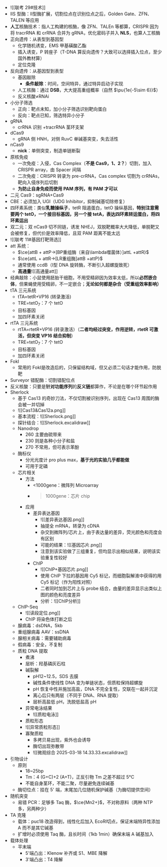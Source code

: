 - ![[联考 29#技术]]
- ⅡS 型酶：Ⅱ型酶扩展，切割位点在识别位点之后，Golden Gate、ZFN、TALEN 等应用
- **人工**核酶技术：指人工构建的核酶，像 ZFN、TALEn 等都算，CRISPR 因为将 tracrRNA 和 crRNA 合并为 gRNA，优化密码子并入 **NLS**，也算人工核酶
- 正向遗传：从表型到基因型
	- 化学随机诱变，EMS 甲基磺酸乙酯
	- 插入诱变，P 转座子（T-DNA 算反向遗传？大致可以选择插入位点，至少国外教材算）
	- 定位克隆
- 反向遗传：从基因型到表型
	- 基因敲除
		- **条件敲除**：时间，空间特异，通过特异启动子实现
	- 人工核酶：通过 **DSB**，大大提高重组概率（自然 $\pu{1e{-5\sim 6}}$）
	- 反义核酸≠RNAi
- 小分子筛选
	- 正向：靶点未知，加小分子筛选识别靶向蛋白
	- 反向：靶点已知，筛选特异小分子
- gRNA
	- crRNA 识别 +tracrRNA 茎环支架
- dCas9
	- gRNA 侧 HNH，对侧 RuvC 单碱基突变，失去活性
- nCas9
	- **nick**：单侧突变，制造单链断裂
- 原核免疫
	- 一次免疫：入侵，Cas Complex（**不是 Cas9，1、2？**）切割，加入 CRISPR array，由 Spacer 间隔
	- 二次免疫：CRISPR 转录为 pre-crRNA，Cas complex 切割为 crRNAs，靶向入侵序列后切割
	- **为防止自身免疫而使用 PAM 序列，有 PAM 才可以**
- 二元 Cas9：sgRNA+Cas9
- CBE：必须加入 UGI（UDG Inhibitor，抑制碱基切除修复）
- 四环素系统：类似**乳糖操纵子**，tetR 阻遏蛋白，tetO 操纵基因，**特别注意需要两个 tetO，一个接目标基因，另一个接 tetA，表达四环素转运蛋白，将四环素运出**
- 双二元：双 nCas9 切不同链，诱发 NHEJ，双脱靶概率大大降低，单脱靶又会被修复，但代价是效率降低，且双 PAM 距离不能太远
- ![[联考 11#基因打靶筛选]]
- att 系统：
	- $\ce{attB + attP->[BP重组酶（来自\lambda噬菌体）]attL +attR}$
	- $\ce{attL + attR->[LR重组酶]attB +attP}$
	- 通常使用 ccdB（Ⅰ型 DNA 旋转酶，不断引入超螺旋致死）
	- **高通量**![[高通量att]]
- 经典敲除：小鼠使用胚胎干细胞，不用受精卵因为效率太低，所以**必然嵌合体**，但果蝇使用受精卵，不一定嵌合；**无论如何都是杂合（受重组效率影响）**
- tTA 三元系统
	- tTA=tetR+VP16 (转录激活)
	- TRE=tetO<sub>7</sub>：7 个 tetO
	- 目标基因
	- 加四环素关闭
- rtTA 三元系统
	- rtTA=rtetR+VP16 (转录激活）（**二者均经过突变，作用逆转，rtetR 可激活，但突变 VP16 结合抑制**）
	- TRE=tetO<sub>7</sub>：7 个 tetO
	- 目标基因
	- 加四环素关闭
- FokⅠ
	- 常用的 FokⅠ是改造后的，只保留结构域，但又必须二句话才能作用，防脱靶
- Surveyor 错配酶：切割错配位点
- 反义核酸：只要是**针对功能序列**的**反义链**都算作，不论是在哪个环节起作用
- Sherlock
	- 基于 Cas13 的奇妙刀法，不仅切割被识别序列，出现在 Cas13 周围的酶会被一并切掉
	- ![[Cas13&Cas12a.png]]
	- 基本流程：![[Sherlock.png]]
	- 探针结合：![[Sherlock.excalidraw]]
	- Nanodrop
		- 260 主要由硫带来
		- 230 则是各种小分子和盐
		- 270 不常用，但可表示苯酚
	- 酶标仪
		- 分光光度计 pro plus max，**基于光的实验几乎都能做**
		- 可用于定磷
	- 芯片相关
		- 方法
			- <1000gene：微阵列 Microarray
			- >1000gene：芯片 chip
		- 应用
			- 差异表达基因
				- ![[差异表达基因.png]]
				- 抽提全 mRNA，转录为 cDNA
				- 杂交到微阵列/芯片上，由于表达量的差异，荧光颜色和亮度会有区别
				- 可能的结果：![[基因芯片.png]]
				- 注意到该实验做了三组重复，但均显示出相似结果，说明该实验重复性较好
			- ChIP
				- ![[ChIP+基因芯片.png]]
				- 使用 ChIP 下拉的基因用 Cy5 标记，而细胞裂解液中获得的用 Cy5 标记（作为阳性对照）
				- 二者同时加到芯片上与 probe 结合，由量的差异显示出类似上图的颜色和亮度差异
				- 分析：![[ChIP分析]]
	- ChIP-Seq
		- ![[读段定位.png]]
		- ChIP 将染色体打断之后
	- 腺病毒：dsDNA，5kb
	- 重组腺病毒 AAV：ssDNA
	- 腺相关病毒：需要辅助病毒
	- 假病毒：安全，不复制
	- 质粒 DNA 提取
		- 煮沸
		- 层析：羟基磷灰石柱
		- 碱裂解
			- pH12~12.5，SDS 去膜
			- 碱性条件使线性 DNA 变为单链状态，但质粒保持超螺旋
			- pH 恢复中性并施加高盐，DNA 不完全复性，交联在一起并沉淀
			- 离心后只有两层（不同于 DNA、RNA 提取）
			- 层析高盐低 pH，洗脱低盐高 pH
		- 异常电泳结果
			- ![[质粒电泳]]
		- 质粒形态
		- ![[异常质粒形态]]
		- 寡聚质粒
			- 多拷贝易出现，紫外也会诱导
			- 酶切出现弥散带
			- ![[微观综合 2025-03-18 14.33.33.excalidraw]]
- 引物设计
	- 原则
		- 18~25bp
		- Tm：4 (G+C)+2 (A+T)，正反引物 Tm 之差不超过 5°C
		- 不能自身茎环，不能二聚，尽量避免连续碱基
	- 酶切位点：挂在 5' 端，末尾加几位随机保护碱基（为酶切提供空间）
- 随机突变
	- 易错 PCR：足够多 Taq 酶，$\ce{Mn2+}$，不对称原料（两种 NTP 多，另两种少）
- TA 克隆
	- 载体：puc18 改造得到，线性化后加入 EcoRⅠ切点，保证末端特异性添加 A 而不是其它碱基
	- 扩增时必须使用 Taq 酶，且长时间（1kb 1min）确保末端 A 碱基加入 
- 载体处理
	- 平末端
		- 5'端凸出：Klenow 补齐或 S1、MBE 降解
		- 3'端凸出：T4 降解